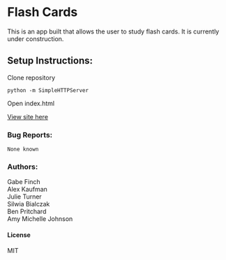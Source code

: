 # Flash Cards
This is an app built that allows the user to study flash cards.  It is currently
under construction.
## Setup Instructions:

Clone repository
```
python -m SimpleHTTPServer
```
Open index.html

[View site here](http://alexkaufman06.github.io/tech-vocab/index.html)

### Bug Reports:
```
None known
```
### Authors:
Gabe Finch  
Alex Kaufman  
Julie Turner  
Silwia Bialczak  
Ben Pritchard  
Amy Michelle Johnson  
#### License
MIT
